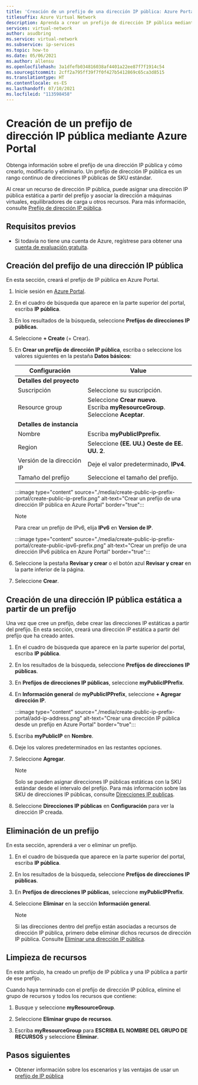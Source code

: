 ```yaml
---
title: 'Creación de un prefijo de una dirección IP pública: Azure Portal'
titlesuffix: Azure Virtual Network
description: Aprenda a crear un prefijo de dirección IP pública mediante Azure Portal.
services: virtual-network
author: asudbring
ms.service: virtual-network
ms.subservice: ip-services
ms.topic: how-to
ms.date: 05/06/2021
ms.author: allensu
ms.openlocfilehash: 3a1dfefb034816038af4401a22ee87f7f1914c54
ms.sourcegitcommit: 2cff2a795ff39f7f0f427b5412869c65ca3d8515
ms.translationtype: HT
ms.contentlocale: es-ES
ms.lasthandoff: 07/10/2021
ms.locfileid: "113598458"
---
```

# <a name="create-a-public-ip-address-prefix-using-the-azure-portal"></a>Creación de un prefijo de dirección IP pública mediante Azure Portal

Obtenga información sobre el prefijo de una dirección IP pública y cómo crearlo, modificarlo y eliminarlo. Un prefijo de dirección IP pública es un rango continuo de direcciones IP públicas de SKU estándar. 

Al crear un recurso de dirección IP pública, puede asignar una dirección IP pública estática a partir del prefijo y asociar la dirección a máquinas virtuales, equilibradores de carga u otros recursos. Para más información, consulte [Prefijo de dirección IP pública](public-ip-address-prefix.md).

## <a name="prerequisites"></a>Requisitos previos

- Si todavía no tiene una cuenta de Azure, regístrese para obtener una [cuenta de evaluación gratuita](https://azure.microsoft.com/free).

## <a name="create-a-public-ip-address-prefix"></a>Creación del prefijo de una dirección IP pública

En esta sección, creará el prefijo de IP pública en Azure Portal.

1. Inicie sesión en [Azure Portal](https://portal.azure.com).

2. En el cuadro de búsqueda que aparece en la parte superior del portal, escriba **IP pública**.

3. En los resultados de la búsqueda, seleccione **Prefijos de direcciones IP públicas**.

4. Seleccione **+ Create** (+ Crear).

5. En **Crear un prefijo de dirección IP pública**, escriba o seleccione los valores siguientes en la pestaña **Datos básicos**:

    | Configuración | Value |
    | ------- | ----- |
    | **Detalles del proyecto** |   |
    | Suscripción | Seleccione su suscripción. |
    | Resource group | Seleccione **Crear nuevo**. </br> Escriba **myResourceGroup**. </br> Seleccione **Aceptar**. |
    | **Detalles de instancia** |   |
    | Nombre | Escriba **myPublicIPprefix**. |
    | Region | Seleccione **(EE. UU.) Oeste de EE. UU. 2**. |
    | Versión de la dirección IP | Deje el valor predeterminado, **IPv4**. |
    | Tamaño del prefijo | Seleccione el tamaño del prefijo. |

    :::image type="content" source="./media/create-public-ip-prefix-portal/create-public-ip-prefix.png" alt-text="Crear un prefijo de una dirección IP pública en Azure Portal" border="true":::
    
    > [!NOTE]
    >Para crear un prefijo de IPv6, elija **IPv6** en **Version de IP**.

     :::image type="content" source="./media/create-public-ip-prefix-portal/create-public-ipv6-prefix.png" alt-text="Crear un prefijo de una dirección IPv6 pública en Azure Portal" border="true":::

6. Seleccione la pestaña **Revisar y crear** o el botón azul **Revisar y crear** en la parte inferior de la página.

7. Seleccione **Crear**.

## <a name="create-a-static-public-ip-address-from-a-prefix"></a>Creación de una dirección IP pública estática a partir de un prefijo
Una vez que cree un prefijo, debe crear las direcciones IP estáticas a partir del prefijo. En esta sección, creará una dirección IP estática a partir del prefijo que ha creado antes.

1. En el cuadro de búsqueda que aparece en la parte superior del portal, escriba **IP pública**.

2. En los resultados de la búsqueda, seleccione **Prefijos de direcciones IP públicas**.

3. En **Prefijos de direcciones IP públicas**, seleccione **myPublicIPPrefix**.

4. En **Información general** de **myPublicIPPrefix**, seleccione **+ Agregar dirección IP**.

    :::image type="content" source="./media/create-public-ip-prefix-portal/add-ip-address.png" alt-text="Crear una dirección IP pública desde un prefijo en Azure Portal" border="true":::

5. Escriba **myPublicIP** en **Nombre**. 

6. Deje los valores predeterminados en las restantes opciones.

7. Seleccione **Agregar**.

    >[!NOTE]
    >Solo se pueden asignar direcciones IP públicas estáticas con la SKU estándar desde el intervalo del prefijo. Para más información sobre las SKU de direcciones IP públicas, consulte [Direcciones IP publicas](./public-ip-addresses.md#public-ip-addresses).

8. Seleccione **Direcciones IP públicas** en **Configuración** para ver la dirección IP creada.
## <a name="delete-a-prefix"></a>Eliminación de un prefijo

En esta sección, aprenderá a ver o eliminar un prefijo.

1. En el cuadro de búsqueda que aparece en la parte superior del portal, escriba **IP pública**.

2. En los resultados de la búsqueda, seleccione **Prefijos de direcciones IP públicas**.

3. En **Prefijos de direcciones IP públicas**, seleccione **myPublicIPPrefix**.

4. Seleccione **Eliminar** en la sección **Información general**.

    >[!NOTE]
    >Si las direcciones dentro del prefijo están asociadas a recursos de dirección IP pública, primero debe eliminar dichos recursos de dirección IP pública. Consulte [Eliminar una dirección IP pública](virtual-network-public-ip-address.md#view-modify-settings-for-or-delete-a-public-ip-address).

## <a name="clean-up-resources"></a>Limpieza de recursos

En este artículo, ha creado un prefijo de IP pública y una IP pública a partir de ese prefijo. 

Cuando haya terminado con el prefijo de dirección IP pública, elimine el grupo de recursos y todos los recursos que contiene:

1. Busque y seleccione **myResourceGroup**.

2. Seleccione **Eliminar grupo de recursos**.

3. Escriba **myResourceGroup** para **ESCRIBA EL NOMBRE DEL GRUPO DE RECURSOS** y seleccione **Eliminar**.
## <a name="next-steps"></a>Pasos siguientes

- Obtener información sobre los escenarios y las ventajas de usar un [prefijo de IP pública](public-ip-address-prefix.md)
